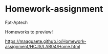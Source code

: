 # Homework-assignment
Fpt-Aptech

Homeworks to preview!

https://maaguaete.github.io/Homework-assignment/HCJS/LAB04/Home.html
